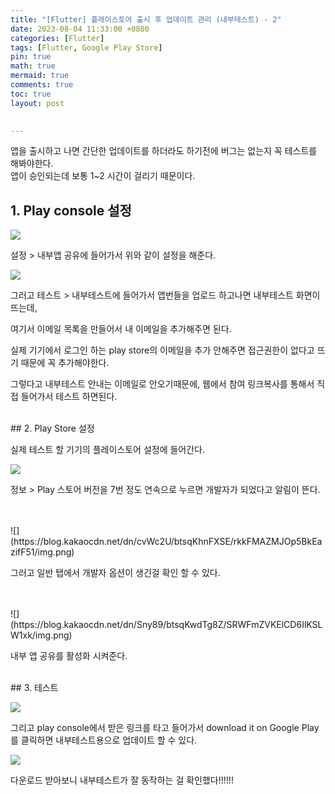 ```yaml
---
title: "[Flutter] 플레이스토어 출시 후 업데이트 관리 (내부테스트) - 2"
date: 2023-08-04 11:33:00 +0800
categories: [Flutter]
tags: [Flutter, Google Play Store]
pin: true
math: true
mermaid: true
comments: true
toc: true
layout: post

  
---
```


앱을 출시하고 나면 간단한 업데이트를 하더라도 하기전에 버그는 없는지 꼭 테스트를 해봐야한다.\
앱이 승인되는데 보통 1~2 시간이 걸리기 때문이다.

## 1. Play console 설정

![](https://blog.kakaocdn.net/dn/coe7a4/btsqD6gHlvI/Uqk8FeSELiDX4LkTmh3mRK/img.png)

설정 > 내부앱 공유에 들어가서 위와 같이 설정을 해준다.

![](https://blog.kakaocdn.net/dn/deUvgr/btsqHT2lGN7/CmBcPuXEzISKlyTsXaUKK0/img.png)


그러고 테스트 > 내부테스트에 들어가서 앱번들을 업로드 하고나면 내부테스트 화면이 뜨는데,

여기서 이메일 목록을 만들어서 내 이메일을 추가해주면 된다.

실제 기기에서 로그인 하는 play store의 이메일을 추가 안해주면 접근권한이 없다고 뜨기 때문에 꼭 추가해야한다.

그렇다고 내부테스트 안내는 이메일로 안오기때문에, 웹에서 참여 링크복사를 통해서 직접 들어가서 테스트 하면된다.

<br>
## 2. Play Store 설정

실제 테스트 할 기기의 플레이스토어 설정에 들어간다.

![](https://blog.kakaocdn.net/dn/T5BYo/btsqJfYhCIh/emxe4yprWKKT8KUcTkXR0K/img.png)

정보 > Play 스토어 버전을 7번 정도 연속으로 누르면 개발자가 되었다고 알림이 뜬다.

<br>
<br>
![](https://blog.kakaocdn.net/dn/cvWc2U/btsqKhnFXSE/rkkFMAZMJOp5BkEazifF51/img.png)

그러고 일반 탭에서 개발자 옵션이 생긴걸 확인 할 수 있다.

<br>
<br>
![](https://blog.kakaocdn.net/dn/Sny89/btsqKwdTg8Z/SRWFmZVKElCD6IlKSLW1xk/img.png)

내부 앱 공유를 활성화 시켜준다.

<br>
## 3. 테스트

![](https://blog.kakaocdn.net/dn/cJb7xH/btsqJSnYuT6/wezZu1g0XJ9EknUQsergm0/img.png)

그리고 play console에서 받은 링크를 타고 들어가서 download it on Google Play를 클릭하면 내부테스트용으로 업데이트 할 수 있다.

![](https://blog.kakaocdn.net/dn/bBlvWG/btsqKzIs7Hm/GjHslnrcZhphKKq2XTNrsk/img.png)

다운로드 받아보니 내부테스트가 잘 동작하는 걸 확인했다!!!!!!
